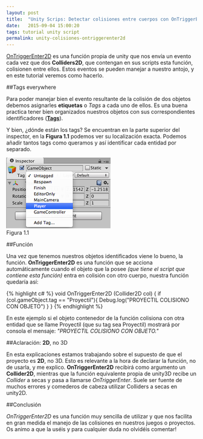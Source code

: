 ```yaml
---
layout: post
title:  "Unity Scrips: Detectar colisiones entre cuerpos con OnTriggerEnter2D"
date:   2015-09-04 15:00:20
tags: tutorial unity script
permalink: unity-colisiones-ontriggerenter2d
---
```


[OnTriggerEnter2D][onturl] es una función propia de unity que nos envía un evento cada vez que dos **Colliders2D**, que contengan en sus scripts esta función, colisionen entre ellos. Estos eventos se pueden manejar a nuestro antojo, y en este tutorial veremos como hacerlo.

##Tags everywhere

Para poder manejar bien el evento resultante de la colisión de dos objetos debemos asignarles **etiquetas** o *Tags* a cada uno de ellos. Es una buena practica tener bien organizados nuestros objetos con sus correspondientes identificadores (**[Tags][tagurl]**).

Y bien, ¿dónde están los tags? Se encuentran en la parte superior del inspector, en la **Figura 1.1** podemos ver su localización exacta. Podemos añadir tantos tags como queramos y así identificar cada entidad por separado.

<div class="ui centered card">
  <div class="image">
    <img src="/images/Unity-detectar-colisiones-OnTriggerEnter2D-figura1.1.png">
  </div>
  <div class="content">
    <a class="header">Figura 1.1</a>
  </div>
</div>

##Función

Una vez que tenemos nuestros objetos identificados viene lo bueno, la función. **OnTriggerEnter2D** es una función que se acciona automáticamente cuando el objeto que la posee *(que tiene el script que contiene esta función)* entra en colisión con otro cuerpo, nuestra función quedaría así:

{% highlight c# %}
void OnTriggerEnter2D (Collider2D col) {
    if (col.gameObject.tag == "Proyectil"){
        Debug.log("PROYECTIL COLISIONO CON OBJETO")
    }
}
{% endhighlight %}

En este ejemplo si el objeto contenedor de la función colisiona con otra entidad que se llame Proyectil (que su tag sea Proyectil) mostrará por consola el mensaje: *"PROYECTIL COLISIONO CON OBJETO."*

##Aclaración: **2D**, no 3D

En esta explicaciones estamos trabajando sobre el supuesto de que el proyecto es **2D**, no 3D. Esto es relevante a la hora de declarar la función, no de usarla, y me explico. **OnTriggerEnter2D** recibirá como argumento un **Collider2D**, mientras que la función equivalente propia de unity3D recibe un *Collider* a secas y pasa a llamarse *OnTriggerEnter*. Suele ser fuente de muchos errores y comederos de cabeza utilizar Colliders a secas en unity2D.

##Conclusión

*OnTriggerEnter2D* es una función muy sencilla de utilizar y que nos facilita en gran medida el manejo de las colisiones en nuestros juegos o proyectos. Os animo a que la uséis y para cualquier duda no olvidéis comentar!


[onturl]:   http://docs.unity3d.com/ScriptReference/MonoBehaviour.OnTriggerEnter2D.html
[tagurl]:   http://docs.unity3d.com/es/current/Manual/Tags.html
